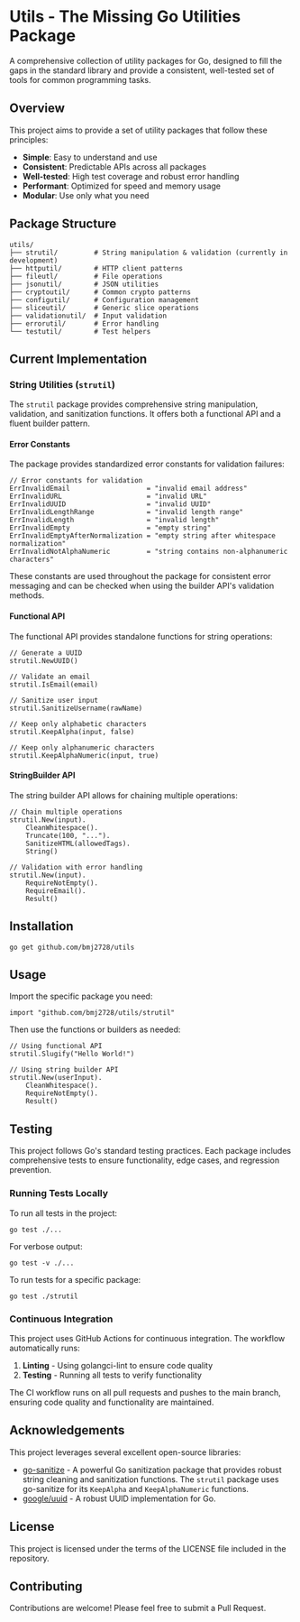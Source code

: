 # Utils - The Missing Go Utilities Package

A comprehensive collection of utility packages for Go, designed to fill the gaps in the standard library and provide a consistent, well-tested set of tools for common programming tasks.

## Overview

This project aims to provide a set of utility packages that follow these principles:

- **Simple**: Easy to understand and use
- **Consistent**: Predictable APIs across all packages
- **Well-tested**: High test coverage and robust error handling
- **Performant**: Optimized for speed and memory usage
- **Modular**: Use only what you need

## Package Structure

```
utils/
├── strutil/         # String manipulation & validation (currently in development)
├── httputil/        # HTTP client patterns
├── fileutl/         # File operations
├── jsonutil/        # JSON utilities
├── cryptoutil/      # Common crypto patterns
├── configutil/      # Configuration management
├── sliceutil/       # Generic slice operations
├── validationutil/  # Input validation
├── errorutil/       # Error handling
└── testutil/        # Test helpers
```

## Current Implementation

### String Utilities (`strutil`)

The `strutil` package provides comprehensive string manipulation, validation, and sanitization functions. It offers both a functional API and a fluent builder pattern.

#### Error Constants

The package provides standardized error constants for validation failures:

```
// Error constants for validation
ErrInvalidEmail                   = "invalid email address"
ErrInvalidURL                     = "invalid URL"
ErrInvalidUUID                    = "invalid UUID"
ErrInvalidLengthRange             = "invalid length range"
ErrInvalidLength                  = "invalid length"
ErrInvalidEmpty                   = "empty string"
ErrInvalidEmptyAfterNormalization = "empty string after whitespace normalization"
ErrInvalidNotAlphaNumeric         = "string contains non-alphanumeric characters"
```

These constants are used throughout the package for consistent error messaging and can be checked when using the builder API's validation methods.

#### Functional API

The functional API provides standalone functions for string operations:

```
// Generate a UUID
strutil.NewUUID()

// Validate an email
strutil.IsEmail(email)

// Sanitize user input
strutil.SanitizeUsername(rawName)

// Keep only alphabetic characters
strutil.KeepAlpha(input, false)

// Keep only alphanumeric characters
strutil.KeepAlphaNumeric(input, true)
```

#### StringBuilder API

The string builder API allows for chaining multiple operations:

```
// Chain multiple operations
strutil.New(input).
    CleanWhitespace().
    Truncate(100, "...").
    SanitizeHTML(allowedTags).
    String()

// Validation with error handling
strutil.New(input).
    RequireNotEmpty().
    RequireEmail().
    Result()
```

## Installation

```
go get github.com/bmj2728/utils
```

## Usage

Import the specific package you need:

```
import "github.com/bmj2728/utils/strutil"
```

Then use the functions or builders as needed:

```
// Using functional API
strutil.Slugify("Hello World!")

// Using string builder API
strutil.New(userInput).
    CleanWhitespace().
    RequireNotEmpty().
    Result()
```

## Testing

This project follows Go's standard testing practices. Each package includes comprehensive tests to ensure functionality, edge cases, and regression prevention.

### Running Tests Locally

To run all tests in the project:

```
go test ./...
```

For verbose output:

```
go test -v ./...
```

To run tests for a specific package:

```
go test ./strutil
```

### Continuous Integration

This project uses GitHub Actions for continuous integration. The workflow automatically runs:

1. **Linting** - Using golangci-lint to ensure code quality
2. **Testing** - Running all tests to verify functionality

The CI workflow runs on all pull requests and pushes to the main branch, ensuring code quality and functionality are maintained.

## Acknowledgements

This project leverages several excellent open-source libraries:

- [go-sanitize](https://github.com/mrz1836/go-sanitize) - A powerful Go sanitization package that provides robust string cleaning and sanitization functions. The `strutil` package uses go-sanitize for its `KeepAlpha` and `KeepAlphaNumeric` functions.
- [google/uuid](https://github.com/google/uuid) - A robust UUID implementation for Go.

## License

This project is licensed under the terms of the LICENSE file included in the repository.

## Contributing

Contributions are welcome! Please feel free to submit a Pull Request.
